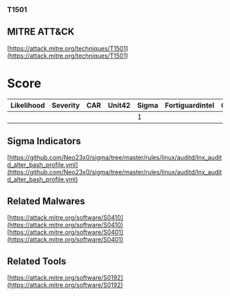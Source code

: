 
### T1501
## MITRE ATT&CK
[https://attack.mitre.org/techniques/T1501](https://attack.mitre.org/techniques/T1501)

# Score

| Likelihood | Severity | CAR | Unit42 | Sigma | Fortiguardintel | Groups | Malwares | Tools |
| ---------- | -------- | --- | ------ | ----- | --------------- | ---  | --- | --- |
 |   |   |   |   | 1 |   |   | 2 | 1 |



## Sigma Indicators

[https://github.com/Neo23x0/sigma/tree/master/rules/linux/auditd/lnx_auditd_alter_bash_profile.yml](https://github.com/Neo23x0/sigma/tree/master/rules/linux/auditd/lnx_auditd_alter_bash_profile.yml)
[]()


## Related Malwares

[https://attack.mitre.org/software/S0410](https://attack.mitre.org/software/S0410)
[https://attack.mitre.org/software/S0401](https://attack.mitre.org/software/S0401)
[]()


## Related Tools

[https://attack.mitre.org/software/S0192](https://attack.mitre.org/software/S0192)
[]()
